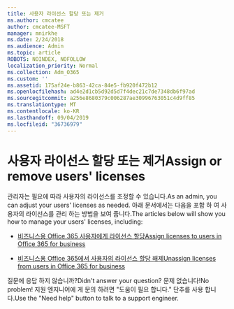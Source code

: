 ```yaml
---
title: 사용자 라이선스 할당 또는 제거
ms.author: cmcatee
author: cmcatee-MSFT
manager: mnirkhe
ms.date: 2/24/2018
ms.audience: Admin
ms.topic: article
ROBOTS: NOINDEX, NOFOLLOW
localization_priority: Normal
ms.collection: Adm_O365
ms.custom: ''
ms.assetid: 175af24e-b863-42ca-84e5-fb920f472b12
ms.openlocfilehash: ad4e2d1cb5d92d5d7f4dec21c7de7348db6f97ad
ms.sourcegitcommit: a256e8680379c006287ae30996763051c4d9ff85
ms.translationtype: MT
ms.contentlocale: ko-KR
ms.lasthandoff: 09/04/2019
ms.locfileid: "36736979"
---
```

# <a name="assign-or-remove-users-licenses"></a><span data-ttu-id="a4dcc-102">사용자 라이선스 할당 또는 제거</span><span class="sxs-lookup"><span data-stu-id="a4dcc-102">Assign or remove users' licenses</span></span>

<span data-ttu-id="a4dcc-103">관리자는 필요에 따라 사용자의 라이선스를 조정할 수 있습니다.</span><span class="sxs-lookup"><span data-stu-id="a4dcc-103">As an admin, you can adjust your users' licenses as needed.</span></span> <span data-ttu-id="a4dcc-104">아래 문서에서는 다음을 포함 하 여 사용자의 라이선스를 관리 하는 방법을 보여 줍니다.</span><span class="sxs-lookup"><span data-stu-id="a4dcc-104">The articles below will show you how to manage your users' licenses, including:</span></span>
  
- [<span data-ttu-id="a4dcc-105">비즈니스용 Office 365 사용자에게 라이선스 할당</span><span class="sxs-lookup"><span data-stu-id="a4dcc-105">Assign licenses to users in Office 365 for business</span></span>](https://docs.microsoft.com//office365/admin/subscriptions-and-billing/assign-licenses-to-users)

- [<span data-ttu-id="a4dcc-106">비즈니스용 Office 365에서 사용자의 라이선스 할당 해제</span><span class="sxs-lookup"><span data-stu-id="a4dcc-106">Unassign licenses from users in Office 365 for business</span></span>](https://docs.microsoft.com//office365/admin/subscriptions-and-billing/remove-licenses-from-users)

<span data-ttu-id="a4dcc-107">질문에 응답 하지 않습니까?</span><span class="sxs-lookup"><span data-stu-id="a4dcc-107">Didn't answer your question?</span></span> <span data-ttu-id="a4dcc-108">문제 없습니다!</span><span class="sxs-lookup"><span data-stu-id="a4dcc-108">No problem!</span></span> <span data-ttu-id="a4dcc-109">지원 엔지니어에 게 문의 하려면 "도움이 필요 합니다." 단추를 사용 합니다.</span><span class="sxs-lookup"><span data-stu-id="a4dcc-109">Use the "Need help" button to talk to a support engineer.</span></span>